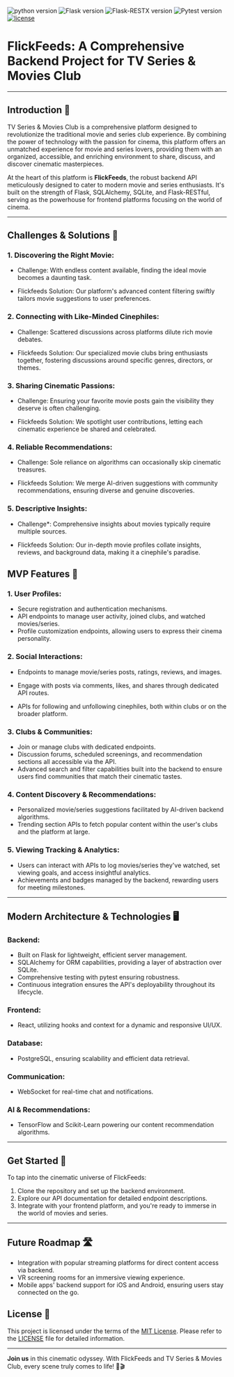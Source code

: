 ![python version](https://img.shields.io/badge/python-3.10.12-blue.svg)
![Flask version](https://img.shields.io/badge/flask-2.3.3-red.svg)
![Flask-RESTX version](https://img.shields.io/badge/Flask_RESTX-1.1.0-cyan.svg)
![Pytest version](https://img.shields.io/badge/pytest-7.4.2-white.svg)
[![license](https://img.shields.io/badge/license-%20MIT%20-green.svg)](./LICENSE)



# FlickFeeds: A Comprehensive Backend Project for TV Series & Movies Club

---

## **Introduction 🎥** 

TV Series & Movies Club is a comprehensive platform designed to revolutionize the traditional movie and series club experience. By combining the power of technology with the passion for cinema, this platform offers an unmatched experience for movie and series lovers, providing them with an organized, accessible, and enriching environment to share, discuss, and discover cinematic masterpieces.

At the heart of this platform is **FlickFeeds**, the robust backend API meticulously designed to cater to modern movie and series enthusiasts. It's built on the strength of Flask, SQLAlchemy, SQLite, and Flask-RESTful, serving as the powerhouse for frontend platforms focusing on the world of cinema.

---

## **Challenges & Solutions** 🚀

### **1. Discovering the Right Movie:**

- Challenge: With endless content available, finding the ideal movie becomes a daunting task.

- Flickfeeds Solution: Our platform's advanced content filtering swiftly tailors movie suggestions to user preferences.

### **2. Connecting with Like-Minded Cinephiles:**

- Challenge: Scattered discussions across platforms dilute rich movie debates.

- Flickfeeds Solution: Our specialized movie clubs bring enthusiasts together, fostering discussions around specific genres, directors, or themes.

### **3. Sharing Cinematic Passions:**

- Challenge: Ensuring your favorite movie posts gain the visibility they deserve is often challenging.

- Flickfeeds Solution: We spotlight user contributions, letting each cinematic experience be shared and celebrated.

### **4. Reliable Recommendations:**

- Challenge: Sole reliance on algorithms can occasionally skip cinematic treasures.

- Flickfeeds Solution: We merge AI-driven suggestions with community recommendations, ensuring diverse and genuine discoveries.

### **5. Descriptive Insights:**

- Challenge*: Comprehensive insights about movies typically  require multiple sources.

- Flickfeeds Solution: Our in-depth movie profiles collate insights, reviews, and background data, making it a cinephile's paradise.

## **MVP Features** 🌟

### **1. User Profiles**:
- Secure registration and authentication mechanisms.
- API endpoints to manage user activity, joined clubs, and watched movies/series.
- Profile customization endpoints, allowing users to express their cinema personality.

### **2. Social Interactions**:
- Endpoints to manage movie/series posts, ratings, reviews, and images.

- Engage with posts via comments, likes, and shares through dedicated API routes.

- APIs for following and unfollowing cinephiles, both within clubs or on the broader platform.

### **3. Clubs & Communities**:
- Join or manage clubs with dedicated endpoints.
- Discussion forums, scheduled screenings, and recommendation sections all accessible via the API.
- Advanced search and filter capabilities built into the backend to ensure users find communities that match their cinematic tastes.

### **4. Content Discovery & Recommendations**:
- Personalized movie/series suggestions facilitated by AI-driven backend algorithms.
- Trending section APIs to fetch popular content within the user's clubs and the platform at large.

### **5. Viewing Tracking & Analytics**:
- Users can interact with APIs to log movies/series they've watched, set viewing goals, and access insightful analytics.
- Achievements and badges managed by the backend, rewarding users for meeting milestones.

---

## **Modern Architecture & Technologies** 🖥️

### **Backend**:
- Built on Flask for lightweight, efficient server management.
- SQLAlchemy for ORM capabilities, providing a layer of abstraction over SQLite.
- Comprehensive testing with pytest ensuring robustness.
- Continuous integration ensures the API's deployability throughout its lifecycle.

### **Frontend**:
- React, utilizing hooks and context for a dynamic and responsive UI/UX.

### **Database**:
- PostgreSQL, ensuring scalability and efficient data retrieval.

### **Communication**:
- WebSocket for real-time chat and notifications.

### **AI & Recommendations**:
- TensorFlow and Scikit-Learn powering our content recommendation algorithms.

---

## **Get Started** 🏁

To tap into the cinematic universe of FlickFeeds:

1. Clone the repository and set up the backend environment.
2. Explore our API documentation for detailed endpoint descriptions.
3. Integrate with your frontend platform, and you're ready to immerse in the world of movies and series.

---

## **Future Roadmap** 🛣️

- Integration with popular streaming platforms for direct content access via backend.
- VR screening rooms for an immersive viewing experience.
- Mobile apps' backend support for iOS and Android, ensuring users stay connected on the go.


## **License** 📜

This project is licensed under the terms of the [MIT License](LICENSE). Please refer to the [LICENSE](LICENSE) file for detailed information.

---

**Join us** in this cinematic odyssey. With FlickFeeds and TV Series & Movies Club, every scene truly comes to life! 🍿🎬  
